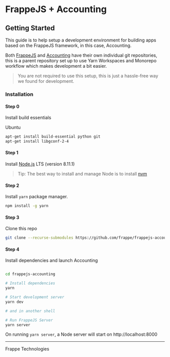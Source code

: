 # FrappeJS + Accounting

## Getting Started

This guide is to help setup a development environment for building apps based on the FrappeJS framework, in this case, Accounting.

Both [FrappeJS](https://github.com/frappe/frappejs) and [Accounting](https://github.com/frappe/accounting) have their own individual git repositories, this is a parent repository set up to use Yarn Workspaces and Monorepo workflow which makes development a bit easier.

> You are not required to use this setup, this is just a hassle-free way we found for development.

### Installation

#### Step 0

Install build essentials

Ubuntu

```bash
apt-get install build-essential python git
apt-get install libgconf-2-4
```

#### Step 1

Install [Node.js](https://nodejs.org/en/) LTS (version 8.11.1)

> Tip: The best way to install and manage Node is to install [nvm](https://github.com/creationix/nvm)

#### Step 2

Install `yarn` package manager.

```bash
npm install -g yarn
```

#### Step 3

Clone this repo

```bash
git clone --recurse-submodules https://github.com/frappe/frappejs-accounting
```

#### Step 4

Install dependencies and launch Accounting

```bash

cd frappejs-accounting

# Install dependencies
yarn

# Start development server
yarn dev

# and in another shell

# Run FrappeJS Server
yarn server

```

On running `yarn server`, a Node server will start on http://localhost:8000

---

Frappe Technologies